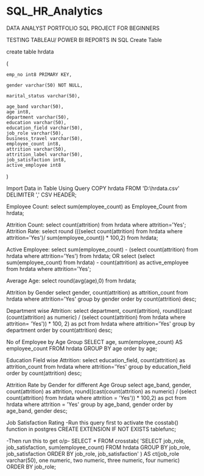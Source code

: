 # SQL_HR_Analytics

DATA ANALYST PORTFOLIO SQL PROJECT FOR BEGINNERS

TESTING TABLEAU/ POWER BI REPORTS IN SQL
Create Table

create table hrdata

(

	emp_no int8 PRIMARY KEY,
 
	gender varchar(50) NOT NULL,
 
	marital_status varchar(50),
 
	age_band varchar(50),
	age int8,
	department varchar(50),
	education varchar(50),
	education_field varchar(50),
	job_role varchar(50),
	business_travel varchar(50),
	employee_count int8,
	attrition varchar(50),
	attrition_label varchar(50),
	job_satisfaction int8,
	active_employee int8
)

Import Data in Table Using Query
COPY hrdata FROM 'D:\hrdata.csv' DELIMITER ',' CSV HEADER;

Employee Count:
select sum(employee_count) as Employee_Count from hrdata;

Attrition Count:
select count(attrition) from hrdata where attrition='Yes';
Attrition Rate:
select 
round (((select count(attrition) from hrdata where attrition='Yes')/ 
sum(employee_count)) * 100,2)
from hrdata;

Active Employee:
select sum(employee_count) - (select count(attrition) from hrdata  where attrition='Yes') from hrdata;
OR
select (select sum(employee_count) from hrdata) - count(attrition) as active_employee from hrdata
where attrition='Yes';

Average Age:
select round(avg(age),0) from hrdata;

Attrition by Gender
select gender, count(attrition) as attrition_count from hrdata
where attrition='Yes'
group by gender
order by count(attrition) desc;

Department wise Attrition:
select department, count(attrition), round((cast (count(attrition) as numeric) / 
(select count(attrition) from hrdata where attrition= 'Yes')) * 100, 2) as pct from hrdata
where attrition='Yes'
group by department 
order by count(attrition) desc;


No of Employee by Age Group
SELECT age,  sum(employee_count) AS employee_count FROM hrdata
GROUP BY age
order by age;

Education Field wise Attrition:
select education_field, count(attrition) as attrition_count from hrdata
where attrition='Yes'
group by education_field
order by count(attrition) desc;

Attrition Rate by Gender for different Age Group
select age_band, gender, count(attrition) as attrition, 
round((cast(count(attrition) as numeric) / (select count(attrition) from hrdata where attrition = 'Yes')) * 100,2) as pct
from hrdata
where attrition = 'Yes'
group by age_band, gender
order by age_band, gender desc;

Job Satisfaction Rating
-Run this query first to activate the cosstab() function in postgres
CREATE EXTENSION IF NOT EXISTS tablefunc;

-Then run this to get o/p-
SELECT *
FROM crosstab(
  'SELECT job_role, job_satisfaction, sum(employee_count)
   FROM hrdata
   GROUP BY job_role, job_satisfaction
   ORDER BY job_role, job_satisfaction'
	) AS ct(job_role varchar(50), one numeric, two numeric, three numeric, four numeric)
ORDER BY job_role;
